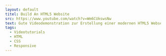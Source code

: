 ```yaml
---
layout: default
titel: Build An HTML5 Website
src: https://www.youtube.com/watch?v=Wm6CUkswsNw
text: Gute Videodemonstration zur Erstellung einer modernen HTML5 Webseite
tags:
  - Videotutorials
  - HTML
  - CSS
  - Responsive
---
```


